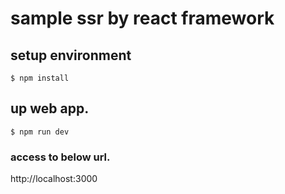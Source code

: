 # sample ssr by react framework

## setup environment

```
$ npm install
```

## up web app.

```
$ npm run dev
```

### access to below url.

http://localhost:3000
